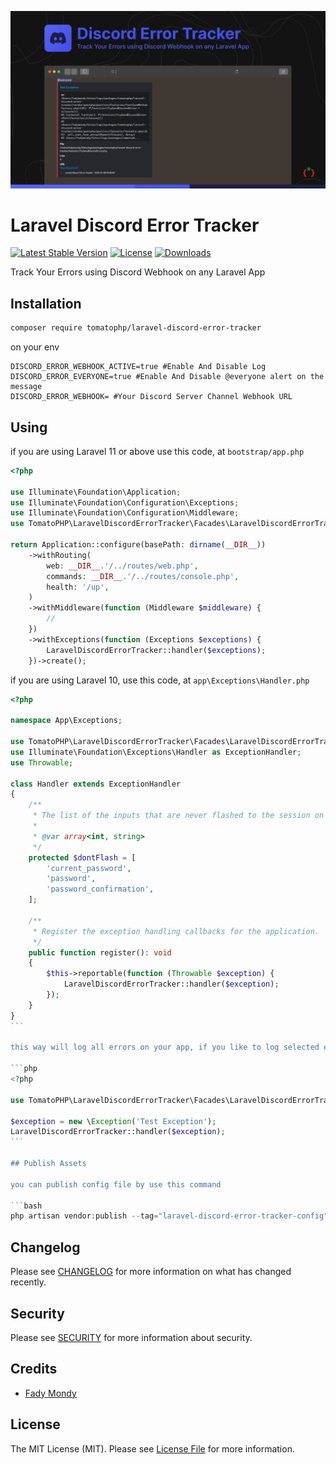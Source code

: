 ![Screenshot](https://raw.githubusercontent.com/tomatophp/laravel-discord-error-tracker/master/arts/screenshot.jpg)

# Laravel Discord Error Tracker

[![Latest Stable Version](https://poser.pugx.org/tomatophp/laravel-discord-error-tracker/version.svg)](https://packagist.org/packages/tomatophp/laravel-discord-error-tracker)
[![License](https://poser.pugx.org/tomatophp/laravel-discord-error-tracker/license.svg)](https://packagist.org/packages/tomatophp/laravel-discord-error-tracker)
[![Downloads](https://poser.pugx.org/tomatophp/laravel-discord-error-tracker/d/total.svg)](https://packagist.org/packages/tomatophp/laravel-discord-error-tracker)

Track Your Errors using Discord Webhook on any Laravel App

## Installation

```bash
composer require tomatophp/laravel-discord-error-tracker
```

on your env

```dotenv
DISCORD_ERROR_WEBHOOK_ACTIVE=true #Enable And Disable Log
DISCORD_ERROR_EVERYONE=true #Enable And Disable @everyone alert on the message
DISCORD_ERROR_WEBHOOK= #Your Discord Server Channel Webhook URL
```

## Using

if you are using Laravel 11 or above use this code, at `bootstrap/app.php`

```php
<?php

use Illuminate\Foundation\Application;
use Illuminate\Foundation\Configuration\Exceptions;
use Illuminate\Foundation\Configuration\Middleware;
use TomatoPHP\LaravelDiscordErrorTracker\Facades\LaravelDiscordErrorTracker;

return Application::configure(basePath: dirname(__DIR__))
    ->withRouting(
        web: __DIR__.'/../routes/web.php',
        commands: __DIR__.'/../routes/console.php',
        health: '/up',
    )
    ->withMiddleware(function (Middleware $middleware) {
        //
    })
    ->withExceptions(function (Exceptions $exceptions) {
        LaravelDiscordErrorTracker::handler($exceptions);
    })->create();
```

if you are using Laravel 10, use this code, at `app\Exceptions\Handler.php`

````php
<?php

namespace App\Exceptions;

use TomatoPHP\LaravelDiscordErrorTracker\Facades\LaravelDiscordErrorTracker;
use Illuminate\Foundation\Exceptions\Handler as ExceptionHandler;
use Throwable;

class Handler extends ExceptionHandler
{
    /**
     * The list of the inputs that are never flashed to the session on validation exceptions.
     *
     * @var array<int, string>
     */
    protected $dontFlash = [
        'current_password',
        'password',
        'password_confirmation',
    ];

    /**
     * Register the exception handling callbacks for the application.
     */
    public function register(): void
    {
        $this->reportable(function (Throwable $exception) {
            LaravelDiscordErrorTracker::handler($exception);
        });
    }
}
```

this way will log all errors on your app, if you like to log selected error you can use this method direct

```php
<?php

use TomatoPHP\LaravelDiscordErrorTracker\Facades\LaravelDiscordErrorTracker;

$exception = new \Exception('Test Exception');
LaravelDiscordErrorTracker::handler($exception);
```

## Publish Assets

you can publish config file by use this command

```bash
php artisan vendor:publish --tag="laravel-discord-error-tracker-config"
````

## Changelog

Please see [CHANGELOG](CHANGELOG.md) for more information on what has changed recently.

## Security

Please see [SECURITY](SECURITY.md) for more information about security.

## Credits

- [Fady Mondy](mailto:info@3x1.io)

## License

The MIT License (MIT). Please see [License File](LICENSE.md) for more information.
